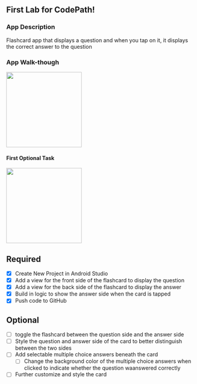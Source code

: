 ## First Lab for CodePath!

### App Description
Flashcard app that displays a question and when you tap on it, it displays the correct answer to the question

### App Walk-though

<img src="https://imgur.com/slrIupg.gif" width=200><br>

#### First Optional Task
<img src="https://imgur.com/a/FKMXbPO.gif" width=200><br>


## Required
- [x] Create New Project in Android Studio
- [x] Add a view for the front side of the flashcard to display the question
- [x] Add a view for the back side of the flashcard to display the answer
- [x] Build in logic to show the answer side when the card is tapped
- [x] Push code to GitHub
## Optional
- [ ] toggle the flashcard between the question side and the answer side
- [ ] Style the question and answer side of the card to better distinguish between the two sides
- [ ] Add selectable multiple choice answers beneath the card
   - [ ] Change the background color of the multiple choice answers when clicked to indicate whether the question waanswered correctly
- [ ] Further customize and style the card
